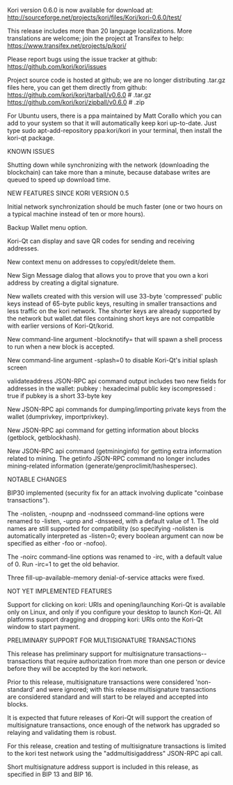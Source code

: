 Kori version 0.6.0 is now available for download at:
http://sourceforge.net/projects/kori/files/Kori/kori-0.6.0/test/

This release includes more than 20 language localizations.
More translations are welcome; join the
project at Transifex to help:
https://www.transifex.net/projects/p/kori/

Please report bugs using the issue tracker at github:
https://github.com/kori/kori/issues

Project source code is hosted at github; we are no longer
distributing .tar.gz files here, you can get them
directly from github:
https://github.com/kori/kori/tarball/v0.6.0  # .tar.gz
https://github.com/kori/kori/zipball/v0.6.0  # .zip

For Ubuntu users, there is a ppa maintained by Matt Corallo which
you can add to your system so that it will automatically keep
kori up-to-date.  Just type
sudo apt-add-repository ppa:kori/kori
in your terminal, then install the kori-qt package.


KNOWN ISSUES

Shutting down while synchronizing with the network
(downloading the blockchain) can take more than a minute,
because database writes are queued to speed up download
time.


NEW FEATURES SINCE KORI VERSION 0.5

Initial network synchronization should be much faster
(one or two hours on a typical machine instead of ten or more
hours).

Backup Wallet menu option.

Kori-Qt can display and save QR codes for sending
and receiving addresses.

New context menu on addresses to copy/edit/delete them.

New Sign Message dialog that allows you to prove that you
own a kori address by creating a digital
signature.

New wallets created with this version will
use 33-byte 'compressed' public keys instead of
65-byte public keys, resulting in smaller
transactions and less traffic on the kori
network. The shorter keys are already supported
by the network but wallet.dat files containing
short keys are not compatible with earlier
versions of Kori-Qt/korid.

New command-line argument -blocknotify=<command>
that will spawn a shell process to run <command> 
when a new block is accepted.

New command-line argument -splash=0 to disable
Kori-Qt's initial splash screen

validateaddress JSON-RPC api command output includes
two new fields for addresses in the wallet:
pubkey : hexadecimal public key
iscompressed : true if pubkey is a short 33-byte key

New JSON-RPC api commands for dumping/importing
private keys from the wallet (dumprivkey, importprivkey).

New JSON-RPC api command for getting information about
blocks (getblock, getblockhash).

New JSON-RPC api command (getmininginfo) for getting
extra information related to mining. The getinfo
JSON-RPC command no longer includes mining-related
information (generate/genproclimit/hashespersec).



NOTABLE CHANGES

BIP30 implemented (security fix for an attack involving
duplicate "coinbase transactions").

The -nolisten, -noupnp and -nodnsseed command-line
options were renamed to -listen, -upnp and -dnsseed,
with a default value of 1. The old names are still
supported for compatibility (so specifying -nolisten
is automatically interpreted as -listen=0; every
boolean argument can now be specified as either
-foo or -nofoo).

The -noirc command-line options was renamed to
-irc, with a default value of 0. Run -irc=1 to
get the old behavior.

Three fill-up-available-memory denial-of-service
attacks were fixed.


NOT YET IMPLEMENTED FEATURES

Support for clicking on kori: URIs and
opening/launching Kori-Qt is available only on Linux,
and only if you configure your desktop to launch
Kori-Qt. All platforms support dragging and dropping
kori: URIs onto the Kori-Qt window to start
payment.


PRELIMINARY SUPPORT FOR MULTISIGNATURE TRANSACTIONS

This release has preliminary support for multisignature
transactions-- transactions that require authorization
from more than one person or device before they
will be accepted by the kori network.

Prior to this release, multisignature transactions
were considered 'non-standard' and were ignored;
with this release multisignature transactions are
considered standard and will start to be relayed
and accepted into blocks.

It is expected that future releases of Kori-Qt
will support the creation of multisignature transactions,
once enough of the network has upgraded so relaying
and validating them is robust.

For this release, creation and testing of multisignature
transactions is limited to the kori test network using
the "addmultisigaddress" JSON-RPC api call.

Short multisignature address support is included in this
release, as specified in BIP 13 and BIP 16.
